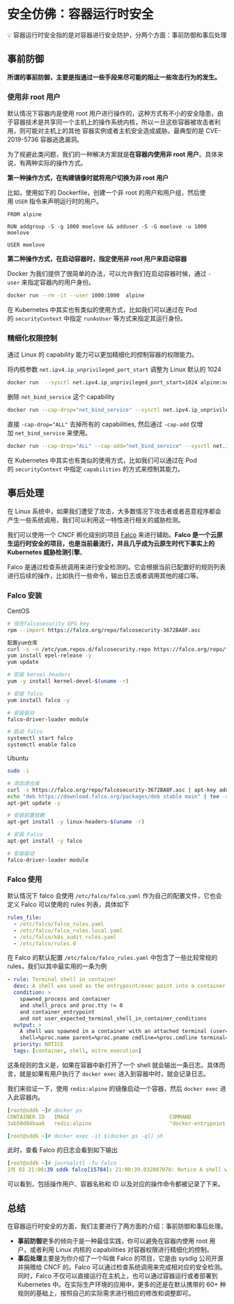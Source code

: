 # 安全仿佛：容器运行时安全
<aside>
💡 容器运行时安全指的是对容器进行安全防护，分两个方面：事前防御和事后处理

</aside>

## 事前防御

**所谓的事前防御，主要是指通过一些手段来尽可能的阻止一些攻击行为的发生。**

### 使用非 root 用户

默认情况下容器内是使用 root 用户进行操作的，这种方式有不小的安全隐患，由于容器技术是共享同一个主机上的操作系统内核，所以一旦这些容器被攻击者利用，则可能对主机上的其他 容器实例或者主机安全造成威胁。最典型的是 CVE-2019-5736 容器逃逸漏洞。

为了规避此类问题，我们的一种解决方案就是**在容器内使用非 root 用户**。具体来说，有两种实际的操作方式。

**第一种操作方式，在构建镜像时就将用户切换为非 root 用户**

比如，使用如下的 Dockerfile，创建一个非 root 的用户和用户组，然后使用 `USER` 指令来声明运行时的用户。

```docker
FROM alpine

RUN addgroup -S -g 1000 moelove && adduser -S -G moelove -u 1000 moelove

USER moelove
```

**第二种操作方式，在启动容器时，指定使用非 root 用户来启动容器**

Docker 为我们提供了很简单的办法，可以允许我们在启动容器时候，通过 `-user` 来指定容器内的用户身份。

```bash
docker run --rm -it --user 1000:1000  alpine
```

在 Kubernetes 中其实也有类似的使用方式，比如我们可以通过在 Pod 的 `securityContext` 中指定 `runAsUser` 等方式来指定其运行身份。

### 精细化权限控制

通过 Linux 的 capability 能力可以更加精细化的控制容器的权限能力。

将内核参数 `net.ipv4.ip_unprivileged_port_start` 调整为 Linux 默认的 1024

```bash
docker run  --sysctl net.ipv4.ip_unprivileged_port_start=1024 alpine:non-root
```

删除 `net_bind_service` 这个 capability

```bash
docker run --cap-drop="net_bind_service" --sysctl net.ipv4.ip_unprivileged_port_start=1024 alpine
```

直接 `-cap-drop="ALL"` 去掉所有的 capabilities, 然后通过 `-cap-add` 仅增加 `net_bind_service` 来使用。

```bash
docker run --cap-drop="ALL" --cap-add="net_bind_service" --sysctl net.ipv4.ip_unprivileged_port_start=1024 alpine
```

在 Kubernetes 中其实也有类似的使用方式，比如我们可以通过在 Pod 的 `securityContext` 中指定 `capabilities` 的方式来控制其能力。

## 事后处理

在 Linux 系统中，如果我们遭受了攻击，大多数情况下攻击者或者恶意程序都会产生一些系统调用，我们可以利用这一特性进行相关的威胁检测。

我们可以使用一个 CNCF 孵化级别的项目 [Falco](https://falco.org/) 来进行辅助。**Falco 是一个云原生运行时安全的项目，也是当前最流行，并且几乎成为云原生时代下事实上的 Kubernetes 威胁检测引擎**。

Falco 是通过检查系统调用来进行安全检测的。它会根据当前已配置好的规则列表进行后续的操作，比如执行一些命令，输出日志或者调用其他的接口等。

### Falco 安装

CentOS

```bash
# 信任falcosecurity GPG key
rpm --import https://falco.org/repo/falcosecurity-3672BA8F.asc

配置yum仓库
curl -s -o /etc/yum.repos.d/falcosecurity.repo https://falco.org/repo/falcosecurity-rpm.repo
yum install epel-release -y
yum update

# 安装 kernel headers
yum -y install kernel-devel-$(uname -r)

# 安装 falco
yum install falco -y

# 安装驱动
falco-driver-loader module

# 启动 falco
systemctl start falco
systemctl enable falco
```

Ubuntu

```bash
sudo -i

# 添加源仓库
curl -s https://falco.org/repo/falcosecurity-3672BA8F.asc | apt-key add -
echo "deb https://download.falco.org/packages/deb stable main" | tee -a /etc/apt/sources.list.d/falcosecurity.list
apt-get update -y

# 安装前置依赖
apt-get install -y linux-headers-$(uname -r)

# 安装 Falco
apt-get install -y falco

# 安装驱动
falco-driver-loader module
```

### Falco 使用

默认情况下 falco 会使用 `/etc/falco/falco.yaml` 作为自己的配置文件，它也会定义 Falco 可以使用的 rules 列表，具体如下

```yaml
rules_file:
  - /etc/falco/falco_rules.yaml
  - /etc/falco/falco_rules.local.yaml
  - /etc/falco/k8s_audit_rules.yaml
  - /etc/falco/rules.d
```

在 Falco 的默认配置 `/etc/falco/falco_rules.yaml` 中包含了一些比较常规的 rules，我们以其中最实用的一条为例

```yaml
- rule: Terminal shell in container
  desc: A shell was used as the entrypoint/exec point into a container with an attached terminal.
  condition: >
    spawned_process and container
    and shell_procs and proc.tty != 0
    and container_entrypoint
    and not user_expected_terminal_shell_in_container_conditions
  output: >
    A shell was spawned in a container with an attached terminal (user=%user.name user_loginuid=%user.loginuid %container.info
    shell=%proc.name parent=%proc.pname cmdline=%proc.cmdline terminal=%proc.tty container_id=%container.id image=%container.image.repository)
  priority: NOTICE
  tags: [container, shell, mitre_execution]
```

这条规则的含义是，如果在容器中新打开了一个 shell 就会输出一条日志。具体而言，就是如果有用户执行了 `docker exec` 进入到容器中时，就会记录日志。

我们来验证一下，使用 `redis:alpine` 的镜像启动一个容器，然后 `docker exec` 进入此容器内。

```yaml
[root@sddk ~]# docker ps
CONTAINER ID   IMAGE                                COMMAND                  CREATED         STATUS                       PORTS                                                                                                                     NAMES
3ab50d84baa6   redis:alpine                         "docker-entrypoint.s…"   5 minutes ago   Up 5 minutes                 6379/tcp                                                                                                                  competent_lumiere                                                                                                     competent_lumiere

[root@sddk ~]# docker exec -it $(docker ps -ql) sh
```

此时，查看 Falco 的日志会看到如下输出

```yaml
[root@sddk ~]# journalctl -fu falco
2月 03 21:00:39 sddk falco[15784]: 21:00:39.032807070: Notice A shell was spawned in a container with an attached terminal (user=root user_loginuid=-1 competent_lumiere (id=3ab50d84baa6) shell=sh parent=runc cmdline=sh terminal=34816 container_id=3ab50d84baa6 image=redis)
```

可以看到，包括操作用户、容器名称和 ID 以及对应的操作命令都被记录了下来。

## 总结

在容器运行时安全的方面，我们主要进行了两方面的介绍：事前防御和事后处理。

- **事前防御**更多的倾向于是一种最佳实践，你可以避免在容器内使用 root 用户，或者利用 Linux 内核的 capabilities 对容器权限进行精细化的控制。
- **事后处理**主要是为你介绍了一个叫做 Falco 的项目，它是由 sysdig 公司开源并捐赠给 CNCF 的。Falco 可以通过检查系统调用来完成相对应的安全检测。同时，Falco 不仅可以直接运行在主机上，也可以通过容器运行或者部署到 Kubernetes 中。在实际生产环境的应用中，更多的还是在默认携带的 60+ 种规则的基础上，按照自己的实际需求进行相应的修改和调整即可。